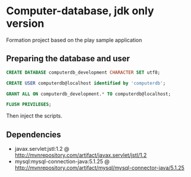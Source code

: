 # Computer-database, jdk only version

Formation project based on the play sample application

## Preparing the database and user

```SQL
CREATE DATABASE computerdb_development CHARACTER SET utf8;

CREATE USER computerdb@localhost identified by 'computerdb';

GRANT ALL ON computerdb_development.* TO computerdb@localhost;

FLUSH PRIVILEGES;
```

Then inject the scripts.

## Dependencies

- javax.servlet:jstl:1.2 @ http://mvnrepository.com/artifact/javax.servlet/jstl/1.2
- mysql:mysql-connection-java:5.1.25 @ http://mvnrepository.com/artifact/mysql/mysql-connector-java/5.1.25